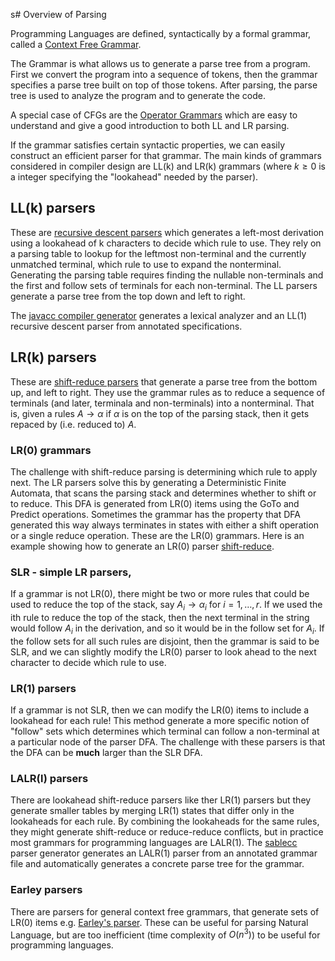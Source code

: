 s# Overview of Parsing

Programming Languages are defined, syntactically by a formal grammar, called a [Context Free Grammar](./CFG.md).

The Grammar is what allows us to generate a parse tree from a program. First we convert the program into a sequence of tokens,
then the grammar specifies a parse tree built on top of those tokens. After parsing, the parse tree is used to analyze the program
and to generate the code.

A special case of CFGs are the [Operator Grammars](./OperatorGrammars.md) which are easy to understand and give a good introduction to both
LL and LR parsing.

If the grammar satisfies certain syntactic properties, we can easily construct an efficient parser for that grammar.
The main kinds of grammars considered in compiler design are LL(k) and LR(k) grammars (where $k\ge 0$ is a integer specifying the "lookahead" needed by the parser).

## LL(k) parsers
These are [recursive descent parsers](./recursive_descent.md) which generates a left-most derivation using a lookahead of k characters to decide which rule to use. They rely on a parsing table to lookup for the leftmost non-terminal and the currently unmatched terminal, which rule to use to expand the nonterminal. Generating the parsing table requires finding the nullable non-terminals and the first and follow sets of terminals for each non-terminal. The LL parsers generate a parse tree from the top down and left to right.

The [javacc compiler generator](./javacc.md) generates a lexical analyzer and an LL(1) recursive descent parser from annotated specifications.

##  LR(k) parsers
These are [shift-reduce parsers](./shift-reduce.md) that generate a parse tree from the bottom up, and left to right. They use the grammar rules as to reduce a sequence of terminals (and later, terminala and non-terminals) into a nonterminal. That is, given a rules $A\rightarrow \alpha$ if $\alpha$ is on the top of the parsing stack, then it gets repaced by (i.e. reduced to) $A$.

### LR(0) grammars
The challenge with shift-reduce parsing is determining which rule to apply next. The LR parsers solve this by generating a Deterministic Finite Automata, that scans the parsing stack and determines whether to shift or to reduce. This DFA is generated from LR(0) items using the GoTo and Predict operations. Sometimes the grammar has the property that DFA generated this way always terminates in states with either a shift operation or a single reduce operation.
These are the LR(0) grammars. Here is an example showing how to generate an LR(0) parser [shift-reduce](./shift-reduce.md).

### SLR - simple LR parsers,
If a grammar is not LR(0), there might be two or more rules that could be used to reduce the top of the stack, say $A_i\rightarrow\alpha_i$ for $i=1,\ldots,r$.  If we used the ith rule to reduce the top of the stack, then the next terminal in the string would follow $A_i$ in the derivation, and so it would be in the follow set for $A_i$.  If the follow sets for all such rules are disjoint, then the grammar is said to be SLR, and we can slightly modify the LR(0) parser to look ahead to the next character to decide which rule to use. 

### LR(1) parsers
If a grammar is not SLR, then we can modify the LR(0) items to include a lookahead for each rule!
This method generate a more specific notion of "follow" sets which determines which terminal can follow a non-terminal at a particular node of the parser DFA. The challenge with these parsers is that the DFA can be **much** larger than the SLR DFA.

### LALR(l) parsers
There are lookahead shift-reduce parsers like ther LR(1) parsers but they generate smaller tables by merging LR(1) states that differ only in the lookaheads for each rule. By combining the lookaheads for the same rules, they might generate shift-reduce or reduce-reduce conflicts, but in practice most grammars for programming languages are LALR(1).
The [sablecc](https://sablecc.org/) parser generator generates an LALR(1) parser from an
annotated grammar file and automatically generates a concrete parse tree for the grammar.

### Earley parsers
There are parsers for general context free grammars, that generate sets of LR(0) items  e.g. [Earley's parser](https://en.wikipedia.org/wiki/Earley_parser).
These can be useful for parsing Natural Language, but are too inefficient (time complexity of $O(n^3)$) to be useful for programming languages.


  



